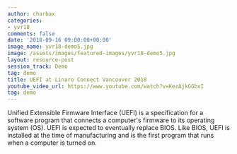 ```yaml
---
author: charbax
categories:
- yvr18
comments: false
date: '2018-09-16 09:00:00+00:00'
image_name: yvr18-demo5.jpg
image: /assets/images/featured-images/yvr18-demo5.jpg
layout: resource-post
session_track: Demo
tag: demo
title: UEFI at Linaro Connect Vancouver 2018
youtube_video_url: https://www.youtube.com/watch?v=KezAjkGGbxI
tag: demo
---
```

Unified Extensible Firmware Interface (UEFI) is a specification for a software program that connects a computer's firmware to its operating system (OS). UEFI is expected to eventually replace BIOS. Like BIOS, UEFI is installed at the time of manufacturing and is the first program that runs when a computer is turned on.
